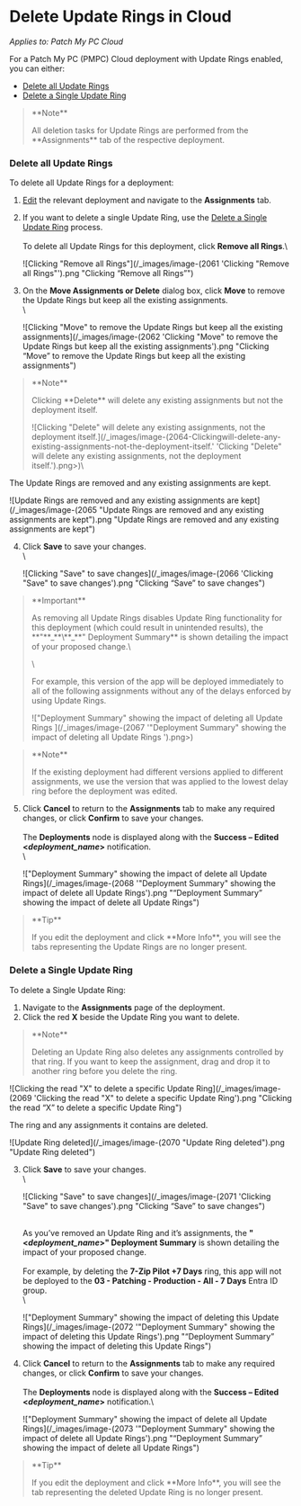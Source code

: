 # Delete Update Rings in Cloud

_Applies to: Patch My PC Cloud_

For a Patch My PC (PMPC) Cloud deployment with Update Rings enabled, you can either:

* [Delete all Update Rings](delete-update-rings-in-cloud.md#delete-all-update-rings)
* [Delete a Single Update Ring](delete-update-rings-in-cloud.md#delete-a-single-update-ring)

<blockquote class="wp-block-quote">
<p>**Note**</p>
<p>All deletion tasks for Update Rings are performed from the **Assignments** tab of the respective deployment.</p>
</blockquote>

### Delete all Update Rings

To delete all Update Rings for a deployment:

1. [Edit](../manage-cloud-deployments/edit-a-cloud-deployment.md) the relevant deployment and navigate to the **Assignments** tab.
2.  If you want to delete a single Update Ring, use the [Delete a Single Update Ring](delete-update-rings-in-cloud.md#delete-a-single-update-ring) process.\
    \
    To delete all Update Rings for this deployment, click **Remove all Rings**.\


    ![Clicking "Remove all Rings"](/_images/image-(2061 'Clicking "Remove all Rings"').png "Clicking “Remove all Rings”")


3.  On the **Move Assignments or Delete** dialog box, click **Move** to remove the Update Rings but keep all the existing assignments.\
    \


    ![Clicking "Move" to remove the Update Rings but keep all the existing assignments](/_images/image-(2062 'Clicking "Move" to remove the Update Rings but keep all the existing assignments').png "Clicking “Move” to remove the Update Rings but keep all the existing assignments")

<blockquote class="wp-block-quote">
<p>**Note**</p>
<p>Clicking **Delete** will delete any existing assignments but not the deployment itself.</p>
<p>![Clicking "Delete" will delete any existing assignments, not the deployment itself.](/_images/image-(2064-Clickingwill-delete-any-existing-assignments-not-the-deployment-itself.' 'Clicking "Delete" will delete any existing assignments, not the deployment itself.').png>)\</p>
</blockquote>

The Update Rings are removed and any existing assignments are kept.

![Update Rings are removed and any existing assignments are kept](/_images/image-(2065 "Update Rings are removed and any existing assignments are kept").png "Update Rings are removed and any existing assignments are kept")

4.  Click **Save** to save your changes.\
    \


    ![Clicking "Save" to save changes](/_images/image-(2066 'Clicking "Save" to save changes').png "Clicking “Save” to save changes")

<blockquote class="wp-block-quote">
<p>**Important**</p>
<p>As removing all Update Rings disables Update Ring functionality for this deployment (which could result in unintended results), the **"**_**\<deployment\_name>**_**" Deployment Summary** is shown detailing the impact of your proposed change.\</p>
<p>\</p>
<p>For example, this version of the app will be deployed immediately to all of the following assignments without any of the delays enforced by using Update Rings.</p>
<p>!["Deployment Summary" showing the impact of deleting all Update Rings ](/_images/image-(2067 '"Deployment Summary" showing the impact of deleting all Update Rings ').png>)</p>
</blockquote>

<blockquote class="wp-block-quote">
<p>**Note**</p>
<p>If the existing deployment had different versions applied to different assignments, we use the version that was applied to the lowest delay ring before the deployment was edited.</p>
</blockquote>

5.  Click **Cancel** to return to the **Assignments** tab to make any required changes, or click **Confirm** to save your changes.\
    \
    The **Deployments** node is displayed along with the **Success – Edited <**_**deployment\_name**_**>** notification.\
    \


    !["Deployment Summary" showing the impact of delete all Update Rings](/_images/image-(2068 '"Deployment Summary" showing the impact of delete all Update Rings').png "“Deployment Summary” showing the impact of delete all Update Rings")

<blockquote class="wp-block-quote">
<p>**Tip**</p>
<p>If you edit the deployment and click **More Info**, you will see the tabs representing the Update Rings are no longer present.</p>
</blockquote>

### Delete a Single Update Ring

To delete a Single Update Ring:

1. Navigate to the **Assignments** page of the deployment.
2. Click the red **X** beside the Update Ring you want to delete.

<blockquote class="wp-block-quote">
<p>**Note**</p>
<p>Deleting an Update Ring also deletes any assignments controlled by that ring. If you want to keep the assignment, drag and drop it to another ring before you delete the ring.</p>
</blockquote>

![Clicking the read "X" to delete a specific Update Ring](/_images/image-(2069 'Clicking the read "X" to delete a specific Update Ring').png "Clicking the read “X” to delete a specific Update Ring")

The ring and any assignments it contains are deleted.

![Update Ring deleted](/_images/image-(2070 "Update Ring deleted").png "Update Ring deleted")

3.  Click **Save** to save your changes.\
    \


    ![Clicking "Save" to save changes](/_images/image-(2071 'Clicking "Save" to save changes').png "Clicking “Save” to save changes")

    \
    As you’ve removed an Update Ring and it’s assignments, the **"<**_**deployment\_name**_**>" Deployment Summary** is shown detailing the impact of your proposed change.\
    \
    For example, by deleting the **7-Zip Pilot +7 Days** ring, this app will not be deployed to the **03 - Patching - Production - All - 7 Days** Entra ID group.\
    \


    !["Deployment Summary" showing the impact of deleting this Update Rings](/_images/image-(2072 '"Deployment Summary" showing the impact of deleting this Update Rings').png "“Deployment Summary” showing the impact of deleting this Update Rings")
4.  Click **Cancel** to return to the **Assignments** tab to make any required changes, or click **Confirm** to save your changes.\
    \
    The **Deployments** node is displayed along with the **Success – Edited <**_**deployment\_name**_**>** notification.\


    !["Deployment Summary" showing the impact of delete all Update Rings](/_images/image-(2073 '"Deployment Summary" showing the impact of delete all Update Rings').png "“Deployment Summary” showing the impact of delete all Update Rings")

<blockquote class="wp-block-quote">
<p>**Tip**</p>
<p>If you edit the deployment and click **More Info**, you will see the tab representing the deleted Update Ring is no longer present.</p>
</blockquote>